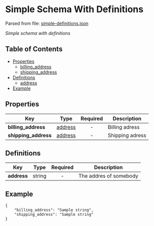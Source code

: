 # __Simple Schema With Definitions__
Parsed from file: [simple-definitions.json](https://github.com/McCastles/JMC/blob/master/examples/simple/simple-definitions.json)

_Simple schema with definitions_
## Table of Contents
* [Properties](#properties)
	* [billing_address](##properties)
	* [shipping_address](##properties)
* [Definitions](#definitions)
	* [address](##definitions)
* [Example](#example)
## __Properties__

|Key|Type|Required|Description|
|-|:-:|:-:|-|
|__billing_address__|[address](#definitions)|-|Billing adress|
|__shipping_address__|[address](#definitions)|-|Shipping adress|
## __Definitions__

|Key|Type|Required|Description|
|-|:-:|:-:|-|
|__address__|string|-|The addres of somebody|
## __Example__
```
{
    "billing_address": "Sample string",
    "shipping_address": "Sample string"
}
```